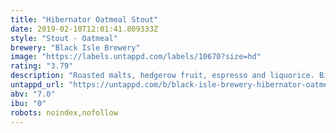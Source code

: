 ```yaml
---
title: "Hibernator Oatmeal Stout"
date: 2019-02-10T12:01:41.809333Z
style: "Stout - Oatmeal"
brewery: "Black Isle Brewery"
image: "https://labels.untappd.com/labels/10670?size=hd"
rating: "3.79"
description: "Roasted malts, hedgerow fruit, espresso and liquorice. Big, black and wholesome; This is beer with soul! Naturally bottle conditioned it is secondary fermented in the bottle in a similar way to the production of champagne. This beer is made from 4 pure organic ingredients, malted barley, water, hops and yeast. It is full of vitamin B and good for you."
untappd_url: "https://untappd.com/b/black-isle-brewery-hibernator-oatmeal-stout/10670"
abv: "7.0"
ibu: "0"
robots: noindex,nofollow
---
```

